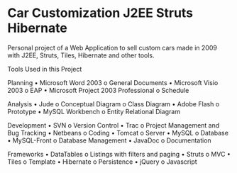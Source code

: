 Car Customization J2EE Struts Hibernate
=======================================

Personal project of a Web Application to sell custom cars made in 2009 with J2EE, Struts, Tiles, Hibernate and other tools.


Tools Used in this Project


Planning
•	Microsoft Word 2003
  o	General Documents
•	Microsoft Visio 2003
  o	EAP
•	Microsoft Project 2003 Professional
  o	Schedule

Analysis
•	Jude
  o	Conceptual Diagram
  o	Class Diagram
•	Adobe Flash
  o	Prototype
•	MySQL Workbench
  o	Entity Relational Diagram

Development
•	SVN
  o	Version Control
•	Trac
  o	Project Management and Bug Tracking
•	Netbeans
  o	Coding
•	Tomcat
  o	Server
•	MySQL
  o	Database
•	MySQL-Front
  o	Database Management
•	JavaDoc
  o	Documentation

Frameworks
•	DataTables
  o	Listings with filters and paging
•	Struts
  o	MVC
•	Tiles
  o	Template
•	Hibernate
  o	Persistence
•	jQuery
  o	Javascript
 
